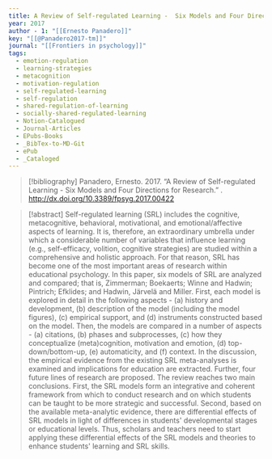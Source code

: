 ```yaml
---
title: A Review of Self-regulated Learning -  Six Models and Four Directions for Research
year: 2017
author - 1: "[[Ernesto Panadero]]"
key: "[[@Panadero2017-tm]]"
journal: "[[Frontiers in psychology]]"
tags:
  - emotion-regulation
  - learning-strategies
  - metacognition
  - motivation-regulation
  - self-regulated-learning
  - self-regulation
  - shared-regulation-of-learning
  - socially-shared-regulated-learning
  - Notion-Catalogued
  - Journal-Articles
  - EPubs-Books
  - _BibTex-to-MD-Git
  - ePub
  - _Cataloged
---
```


> [!bibliography]
> Panadero, Ernesto. 2017. “A Review of Self-regulated Learning -  Six Models and Four Directions for Research.” . http://dx.doi.org/10.3389/fpsyg.2017.00422

> [!abstract]
> Self-regulated learning (SRL) includes the cognitive, metacognitive, behavioral, motivational, and emotional/affective aspects of learning. It is, therefore, an extraordinary umbrella under which a considerable number of variables that influence learning (e.g., self-efficacy, volition, cognitive strategies) are studied within a comprehensive and holistic approach. For that reason, SRL has become one of the most important areas of research within educational psychology. In this paper, six models of SRL are analyzed and compared; that is, Zimmerman; Boekaerts; Winne and Hadwin; Pintrich; Efklides; and Hadwin, Järvelä and Miller. First, each model is explored in detail in the following aspects -  (a) history and development, (b) description of the model (including the model figures), (c) empirical support, and (d) instruments constructed based on the model. Then, the models are compared in a number of aspects -  (a) citations, (b) phases and subprocesses, (c) how they conceptualize (meta)cognition, motivation and emotion, (d) top-down/bottom-up, (e) automaticity, and (f) context. In the discussion, the empirical evidence from the existing SRL meta-analyses is examined and implications for education are extracted. Further, four future lines of research are proposed. The review reaches two main conclusions. First, the SRL models form an integrative and coherent framework from which to conduct research and on which students can be taught to be more strategic and successful. Second, based on the available meta-analytic evidence, there are differential effects of SRL models in light of differences in students' developmental stages or educational levels. Thus, scholars and teachers need to start applying these differential effects of the SRL models and theories to enhance students' learning and SRL skills.